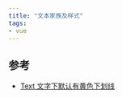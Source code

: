 ```yaml
---
title: "文本家族及样式"
tags:
- vue
---
```


## 参考

- [Text 文字下默认有黄色下划线](https://haoxiansen.github.io/2020/05/01/02_flutter_text_has_underline.html)
